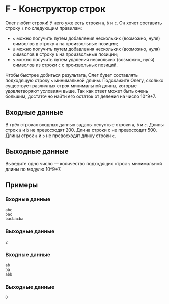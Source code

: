 # F - Конструктор строк

Олег любит строки! У него уже есть строки `a`, `b` и `c`.
Он хочет составить строку `s` по следующим правилам:
- `s` можно получить путем добавления нескольких (возможно, нуля) символов в строку `a` на произвольные позиции;
- `s` можно получить путем добавления нескольких (возможно, нуля) символов в строку `b` на произвольные позиции;
- `s` можно получить путем удаления нескольких (возможно, нуля) символов из строки `c` с произвольных позиций.

Чтобы быстрее добиться результата, Олег будет составлять подходящую строку `s` минимальной длины.
Подскажите Олегу, сколько существует различных строк минимальной длины, которые удовлетворяют условиям выше.
Так как ответ может быть очень большим, достаточно найти его остаток от деления на число 10^9+7.

## Входные данные
В трёх строках входных данных заданы непустые строки `a`, `b` и `c`.
Длины строк `a` и `b` не превосходят 200.
Длина строки c не превосходит 500.
Длины строк `a` и `b` не превосходят длину строки `c`.

## Выходные данные
Выведите одно число — количество подходящих строк `s` минимальной длины по модулю 10^9+7.

## Примеры
### Входные данные
```
abc
bac
bacbacba
```
### Выходные данные
```
2
```
### Входные данные
```
ab
ba
abb
```
### Выходные данные
```
0
```